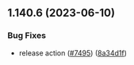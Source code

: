 ## 1.140.6 (2023-06-10)


### Bug Fixes

* release action ([#7495](https://github.com/EddieHubCommunity/LinkFree/issues/7495)) ([8a34d1f](https://github.com/EddieHubCommunity/LinkFree/commit/8a34d1fe6b98459e6380e7852c021784da650110))



